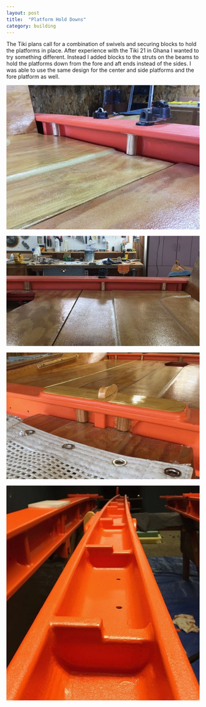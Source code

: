 ```yaml
---
layout: post
title:  "Platform Hold Downs"
category: building
---
```


The Tiki plans call for a combination of swivels and securing blocks to hold the platforms in place. After experience with the Tiki 21 in Ghana I wanted to try something different. Instead I added blocks to the struts on the beams to hold the platforms down from the fore and aft ends instead of the sides. I was able to use the same design for the center and side platforms and the fore platform as well.

![Side Platform](/assets/images/hold-downs-1.jpg)

![Center and Side Platforms](/assets/images/hold-downs-2.jpg)

![Fore Platform](/assets/images/hold-downs-3.jpg)

![Painted Up](/assets/images/hold-downs-4.jpg)
